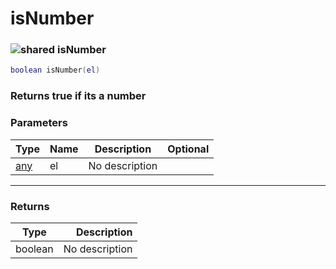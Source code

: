 # isNumber

### ![shared](../../home/global/.gitbook/assets/shared.png) isNumber

```lua
boolean isNumber(el)
```

### Returns true if its a number

### Parameters

| Type                               | Name | Description    | Optional |
| ---------------------------------- | ---- | -------------- | -------: |
| [any](../../home/global/home/any/) | el   | No description |          |

***

### Returns

| Type    |    Description |
| ------- | -------------: |
| boolean | No description |
